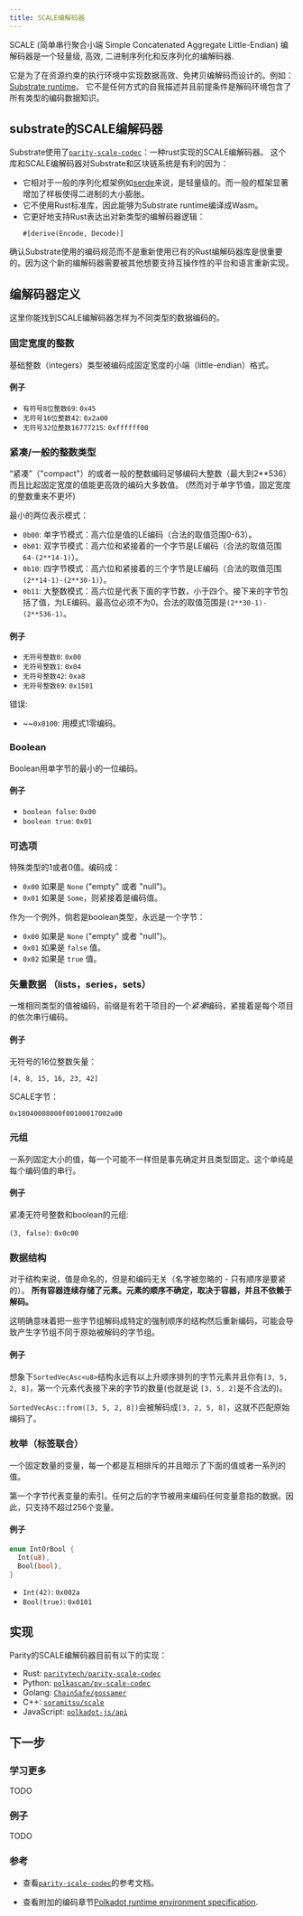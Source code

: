 ```yaml
---
title: SCALE编解码器
---
```


SCALE (简单串行聚合小端 Simple Concatenated Aggregate Little-Endian) 编解码器是一个轻量级,
高效, 二进制序列化和反序列化的编解码器.

它是为了在资源约束的执行环境中实现数据高效、免拷贝编解码而设计的。例如： [Substrate
runtime](conceptual/runtime/index.md)。 它不是任何方式的自我描述并且前提条件是解码环境包含了所有类型的编码数据知识。

## substrate的SCALE编解码器

Substrate使用了[`parity-scale-codec`](https://github.com/paritytech/parity-scale-codec)：一种rust实现的SCALE编解码器。 这个库和SCALE编解码器对Substrate和区块链系统是有利的因为：

* 它相对于一般的序列化框架例如[serde](https://serde.rs/)来说，是轻量级的。而一般的框架显著增加了样板使得二进制的大小膨胀。
* 它不使用Rust标准库，因此能够为Substrate runtime编译成Wasm。
* 它更好地支持Rust表达出对新类型的编解码器逻辑：
  ```
  #[derive(Encode, Decode)]
  ```
确认Substrate使用的编码规范而不是重新使用已有的Rust编解码器库是很重要的。因为这个新的编解码器需要被其他想要支持互操作性的平台和语言重新实现。


## 编解码器定义

这里你能找到SCALE编解码器怎样为不同类型的数据编码的。

### 固定宽度的整数

基础整数（integers）类型被编码成固定宽度的小端（little-endian）格式。

#### 例子

- `有符号8位整数69`: `0x45`
- `无符号16位整数42`: `0x2a00`
- `无符号32位整数16777215`: `0xffffff00`

### 紧凑/一般的整数类型

“紧凑”（"compact"）的或者一般的整数编码足够编码大整数（最大到2**536）而且比起固定宽度的值能更高效的编码大多数值。 (然而对于单字节值，固定宽度的整数重来不更坏)

最小的两位表示模式：

- `0b00`: 单字节模式：高六位是值的LE编码（合法的取值范围0-63）。
- `0b01`: 双字节模式：高六位和紧接着的一个字节是LE编码（合法的取值范围`64-(2**14-1)`）。
- `0b10`: 四字节模式：高六位和紧接着的三个字节是LE编码（合法的取值范围`(2**14-1)-(2**30-1)`）。
- `0b11`: 大整数模式：高六位是代表下面的字节数，小于四个。接下来的字节包括了值，为LE编码。最高位必须不为0。合法的取值范围是`(2**30-1)-(2**536-1)`。

#### 例子

- `无符号整数0`: `0x00`
- `无符号整数1`: `0x04`
- `无符号整数42`: `0xa8`
- `无符号整数69`: `0x1501`

错误:

- ~~`0x0100`: 用模式1零编码。

### Boolean

Boolean用单字节的最小的一位编码。

#### 例子

- `boolean false`: `0x00`
- `boolean true`: `0x01`

### 可选项

特殊类型的1或者0值。编码成：

- `0x00` 如果是 `None` ("empty" 或者 "null")。
- `0x01` 如果是 `Some`，则紧接着是编码值。

作为一个例外，倘若是boolean类型，永远是一个字节：

- `0x00` 如果是 `None` ("empty" 或者 "null")。
- `0x01` 如果是 `false` 值。
- `0x02` 如果是 `true` 值。

### 矢量数据 （lists，series，sets）

一堆相同类型的值被编码，前缀是有若干项目的一个*紧凑*编码，紧接着是每个项目的依次串行编码。

#### 例子

无符号的16位整数矢量：

```
[4, 8, 15, 16, 23, 42]
```

SCALE字节：

```
0x18040008000f00100017002a00
```

### 元组

一系列固定大小的值，每一个可能不一样但是事先确定并且类型固定。这个单纯是每个编码值的串行。

#### 例子

紧凑无符号整数和boolean的元组:

`(3, false)`: `0x0c00`

### 数据结构

对于结构来说，值是命名的，但是和编码无关（名字被忽略的 - 只有顺序是要紧的）。 **所有容器连续存储了元素。元素的顺序不确定，取决于容器，并且不依赖于解码。**

这明确意味着把一些字节组解码成特定的强制顺序的结构然后重新编码，可能会导致产生字节组不同于原始被解码的字节组。

#### 例子

想象下`SortedVecAsc<u8>`结构永远有以上升顺序排列的字节元素并且你有`[3, 5, 2, 8]`，第一个元素代表接下来的字节的数量(也就是说 `[3, 5, 2]`是不合法的)。

`SortedVecAsc::from([3, 5, 2, 8])`会被解码成`[3, 2, 5, 8]`，这就不匹配原始编码了。

### 枚举（标签联合）

一个固定数量的变量，每一个都是互相排斥的并且暗示了下面的值或者一系列的值。

第一个字节代表变量的索引。任何之后的字节被用来编码任何变量意指的数据。因此，只支持不超过256个变量。

#### 例子

```rust
enum IntOrBool {
  Int(u8),
  Bool(bool),
}
```

- `Int(42)`: `0x002a`
- `Bool(true)`: `0x0101`

## 实现

Parity的SCALE编解码器目前有以下的实现：

* Rust:
  [`paritytech/parity-scale-codec`](https://github.com/paritytech/parity-scale-codec)
* Python:
  [`polkascan/py-scale-codec`](https://github.com/polkascan/py-scale-codec)
* Golang: [`ChainSafe/gossamer`](https://github.com/ChainSafe/gossamer)
* C++: [`soramitsu/scale`](https://github.com/soramitsu/scale)
* JavaScript: [`polkadot-js/api`](https://github.com/polkadot-js/api)

## 下一步

### 学习更多

TODO

### 例子

TODO

### 参考

* 查看[`parity-scale-codec`](https://substrate.dev/rustdocs/master/parity_scale_codec/index.html)的参考文档。

* 查看附加的编码章节[Polkadot runtime environment
  specification](https://github.com/w3f/polkadot-spec/blob/master/runtime-environment-spec/polkadot_re_spec.pdf).

